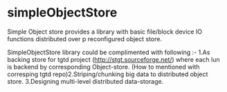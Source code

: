 simpleObjectStore
=================

Simple Object store provides a library with basic file/block device IO functions distributed over p reconfigured object store.  

SimpleObjectStore library could be complimented with following :-
1.As backing store for tgtd project (http://stgt.sourceforge.net/) where each lun 
  is backend by corresponding Object-store.
  (How to mentioned with corresping tgtd repo)2.Striping/chunking big data to distributed object store.
3.Designing multi-level distributed data-storage.
